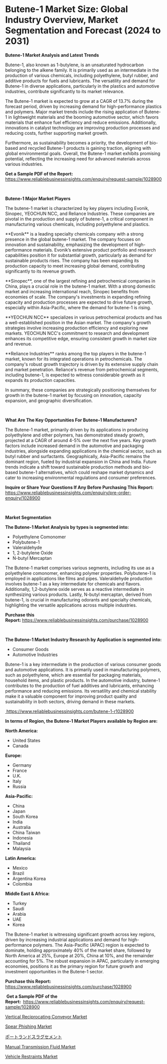 <p><h1>Butene-1 Market Size: Global Industry Overview, Market Segmentation and Forecast (2024 to 2031)</h1></p><p><strong>Butene-1 Market Analysis and Latest Trends</strong></p>
<p><p>Butene-1, also known as 1-butylene, is an unsaturated hydrocarbon belonging to the alkene family. It is primarily used as an intermediate in the production of various chemicals, including polyethylene, butyl rubber, and additive products for fuels and lubricants. The versatility and demand for Butene-1 in diverse applications, particularly in the plastics and automotive industries, contribute significantly to its market relevance.</p><p>The Butene-1 market is expected to grow at a CAGR of 13.7% during the forecast period, driven by increasing demand for high-performance plastics and polymers. Major market trends include the rising application of Butene-1 in lightweight materials and the booming automotive sector, which favors materials that enhance fuel efficiency and reduce emissions. Additionally, innovations in catalyst technology are improving production processes and reducing costs, further supporting market growth.</p><p>Furthermore, as sustainability becomes a priority, the development of bio-based and recycled Butene-1 products is gaining traction, aligning with global environmental goals. Overall, the Butene-1 market exhibits promising potential, reflecting the increasing need for advanced materials across various industries.</p></p>
<p><strong>Get a Sample PDF of the Report:&nbsp;</strong> <a href="https://www.reliablebusinessinsights.com/enquiry/request-sample/1028900">https://www.reliablebusinessinsights.com/enquiry/request-sample/1028900</a></p>
<p>&nbsp;</p>
<p><strong>Butene-1 Major Market Players</strong></p>
<p><p>The butene-1 market is characterized by key players including Evonik, Sinopec, YEOCHUN NCC, and Reliance Industries. These companies are pivotal in the production and supply of butene-1, a critical component in manufacturing various chemicals, including polyethylene and plastics.</p><p>**Evonik** is a leading specialty chemicals company with a strong presence in the global butene-1 market. The company focuses on innovation and sustainability, emphasizing the development of high-performance materials. Evonik’s extensive product portfolio and research capabilities position it for substantial growth, particularly as demand for sustainable products rises. The company has been expanding its production capacity to meet increasing global demand, contributing significantly to its revenue growth.</p><p>**Sinopec**, one of the largest refining and petrochemical companies in China, plays a crucial role in the butene-1 market. With a strong domestic market and increasing international reach, Sinopec benefits from economies of scale. The company's investments in expanding refining capacity and production processes are expected to drive future growth, especially within Asia-Pacific, where the demand for butene-1 is rising.</p><p>**YEOCHUN NCC** specializes in various petrochemical products and has a well-established position in the Asian market. The company's growth strategies involve increasing production efficiency and exploring new markets. YEOCHUN NCC's commitment to research and development enhances its competitive edge, ensuring consistent growth in market size and revenue.</p><p>**Reliance Industries** ranks among the top players in the butene-1 market, known for its integrated operations in petrochemicals. The company's robust growth trajectory is driven by its extensive supply chain and market penetration. Reliance's revenue from petrochemical segments, including butene-1, is expected to witness considerable growth as it expands its production capacities.</p><p>In summary, these companies are strategically positioning themselves for growth in the butene-1 market by focusing on innovation, capacity expansion, and geographic diversification.</p></p>
<p>&nbsp;</p>
<p><strong>What Are The Key Opportunities For Butene-1 Manufacturers?</strong></p>
<p><p>The Butene-1 market, primarily driven by its applications in producing polyethylene and other polymers, has demonstrated steady growth, projected at a CAGR of around 4-5% over the next five years. Key growth factors include increased demand in the automotive and packaging industries, alongside expanding applications in the chemical sector, such as butyl rubber and surfactants. Geographically, Asia-Pacific remains the dominant region, fueled by industrial expansion in China and India. Future trends indicate a shift toward sustainable production methods and bio-based butene-1 alternatives, which could reshape market dynamics and cater to increasing environmental regulations and consumer preferences.</p></p>
<p><strong>Inquire or Share Your Questions If Any Before Purchasing This Report:</strong> <a href="https://www.reliablebusinessinsights.com/enquiry/pre-order-enquiry/1028900">https://www.reliablebusinessinsights.com/enquiry/pre-order-enquiry/1028900</a></p>
<p>&nbsp;</p>
<p><strong>Market Segmentation</strong></p>
<p><strong>The Butene-1 Market Analysis by types is segmented into:</strong></p>
<p><ul><li>Polyethylene Comonomer</li><li>Polybutene-1</li><li>Valeraldehyde</li><li>1, 2-butylene Oxide</li><li>N-butyl Mercaptan</li></ul></p>
<p><p>The Butene-1 market comprises various segments, including its use as a polyethylene comonomer, enhancing polymer properties. Polybutene-1 is employed in applications like films and pipes. Valeraldehyde production involves butene-1 as a key intermediate for chemicals and flavors. Additionally, 1,2-butylene oxide serves as a reactive intermediate in synthesizing various products. Lastly, N-butyl mercaptan, derived from butene-1, is crucial in manufacturing odorants and specialty chemicals, highlighting the versatile applications across multiple industries.</p></p>
<p><strong>Purchase this Report:&nbsp;</strong><a href="https://www.reliablebusinessinsights.com/purchase/1028900">https://www.reliablebusinessinsights.com/purchase/1028900</a></p>
<p>&nbsp;</p>
<p><strong>The Butene-1 Market Industry Research by Application is segmented into:</strong></p>
<p><ul><li>Consumer Goods</li><li>Automotive Industries</li></ul></p>
<p><p>Butene-1 is a key intermediate in the production of various consumer goods and automotive applications. It is primarily used in manufacturing polymers, such as polyethylene, which are essential for packaging materials, household items, and plastic products. In the automotive industry, butene-1 contributes to the production of fuel additives and lubricants, enhancing performance and reducing emissions. Its versatility and chemical stability make it a valuable component for improving product quality and sustainability in both sectors, driving demand in these markets.</p></p>
<p><a href="https://www.reliablebusinessinsights.com/butene-1-r1028900">&nbsp;https://www.reliablebusinessinsights.com/butene-1-r1028900</a></p>
<p><strong>In terms of Region, the Butene-1 Market Players available by Region are:</strong></p>
<p>
    <p> <strong> North America: </strong>
        <ul>
            <li>United States</li>
            <li>Canada</li>
        </ul>
        </p> 
    <p> <strong> Europe: </strong>
        <ul>
            <li>Germany</li>
            <li>France</li>
            <li>U.K.</li>
            <li>Italy</li>
            <li>Russia</li>
        </ul>
        </p> 
    <p> <strong> Asia-Pacific: </strong>
        <ul>
            <li>China</li>
            <li>Japan</li>
            <li>South Korea</li>
            <li>India</li>
            <li>Australia</li>
            <li>China Taiwan</li>
            <li>Indonesia</li>
            <li>Thailand</li>
            <li>Malaysia</li>
        </ul>
        </p> 
    <p> <strong> Latin America: </strong>
        <ul>
            <li>Mexico</li>
            <li>Brazil</li>
            <li>Argentina Korea</li>
            <li>Colombia</li>
        </ul>
        </p> 
    <p> <strong> Middle East & Africa: </strong>
        <ul>
            <li>Turkey</li>
            <li>Saudi</li>
            <li>Arabia</li>
            <li>UAE</li>
            <li>Korea</li>
        </ul>
    </p>
    </p>
<p><p>The Butene-1 market is witnessing significant growth across key regions, driven by increasing industrial applications and demand for high-performance polymers. The Asia-Pacific (APAC) region is expected to dominate, holding approximately 40% of the market share, followed by North America at 25%, Europe at 20%, China at 10%, and the remainder accounting for 5%. The robust expansion in APAC, particularly in emerging economies, positions it as the primary region for future growth and investment opportunities in the Butene-1 sector.</p></p>
<p><strong>Purchase this Report: </strong><a href="https://www.reliablebusinessinsights.com/purchase/1028900">https://www.reliablebusinessinsights.com/purchase/1028900</a></p>
<p>&nbsp;<strong>Get a Sample PDF of the Report:&nbsp;&nbsp;</strong><a href="https://www.reliablebusinessinsights.com/enquiry/request-sample/1028900">https://www.reliablebusinessinsights.com/enquiry/request-sample/1028900</a></p>
<p><strong></strong></p>
<p><p><a href="https://medium.com/@liam.mcgrath5645/in-the-vertical-reciprocating-conveyor-market-the-main-focus-is-on-keeping-costs-low-and-getting-0ecddb7863c3">Vertical Reciprocating Conveyor Market</a></p><p><a href="https://www.linkedin.com/pulse/spear-phishing-market-size-share-analysis-growth-trends-forecast-idqxf?trackingId=vi1XrkiATq6m7ugNQTzyCA%3D%3D">Spear Phishing Market</a></p><p><a href="https://medium.com/@nicolasrown5/portland-slag-cements-market-%E3%81%AE%E3%82%B0%E3%83%AD%E3%83%BC%E3%83%90%E3%83%AB%E5%B8%82%E5%A0%B4%E6%A6%82%E8%A6%81%E3%81%AF-%E4%B8%96%E7%95%8C%E3%81%8A%E3%82%88%E3%81%B3%E4%B8%BB%E8%A6%81%E5%B8%82%E5%A0%B4%E3%81%AB%E3%81%8A%E3%81%91%E3%82%8B%E6%A5%AD%E7%95%8C%E3%81%AB%E5%BD%B1%E9%9F%BF%E3%82%92%E4%B8%8E%E3%81%88%E3%82%8B%E4%B8%BB%E8%A6%81%E3%81%AA%E3%83%88%E3%83%AC%E3%83%B3%E3%83%89%E3%81%AB%E3%81%A4%E3%81%84%E3%81%A6-%E7%8B%AC%E8%87%AA%E3%81%AE%E8%A6%96%E7%82%B9%E3%82%92%E6%8F%90%E4%BE%9B%E3%81%97%E3%81%BE%E3%81%99-c4d9383bc323?postPublishedType=initial">ポートランドスラグセメント</a></p><p><a href="https://issuu.com/reportprime-2/docs/manual-transmission-fluid-market-si_91dab704aa1b1d">Manual Transmission Fluid Market</a></p><p><a href="https://medium.com/@penelope.lee568/the-global-vehicle-restraints-market-is-at-the-forefront-of-innovation-driving-rapid-industry-3ad3f42cc276">Vehicle Restraints Market</a></p></p>